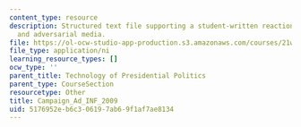 ```yaml
---
content_type: resource
description: Structured text file supporting a student-written reaction paper on politics
  and adversarial media.
file: https://ol-ocw-studio-app-production.s3.amazonaws.com/courses/21w-784-becoming-digital-writing-about-media-change-fall-2009/5176952eb6c306197ab69f1af7ae8134_Campaign_Ad_INF_2009.ni.ni
file_type: application/ni
learning_resource_types: []
ocw_type: ''
parent_title: Technology of Presidential Politics
parent_type: CourseSection
resourcetype: Other
title: Campaign_Ad_INF_2009
uid: 5176952e-b6c3-0619-7ab6-9f1af7ae8134
---
```

